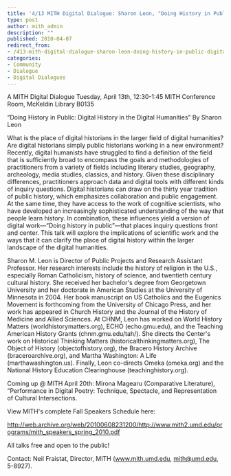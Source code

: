 ```yaml
---
title: '4/13 MITH Digital Dialogue: Sharon Leon, "Doing History in Public: Digital History in the Digital Humanities"'
type: post
author: mith_admin
description: ""
published: 2010-04-07
redirect_from: 
- /413-mith-digital-dialogue-sharon-leon-doing-history-in-public-digital-history-in-the-digital-humanities/
categories:
- Community
- Dialogue
- Digital Dialogues
---
```

A MITH Digital Dialogue Tuesday, April 13th, 12:30-1:45 MITH Conference Room, McKeldin Library B0135

“Doing History in Public: Digital History in the Digital Humanities” By Sharon Leon

What is the place of digital historians in the larger field of digital humanities? Are digital historians simply public historians working in a new environment? Recently, digital humanists have struggled to find a definition of the field that is sufficiently broad to encompass the goals and methodologies of practitioners from a variety of fields including literary studies, geography, archeology, media studies, classics, and history. Given these disciplinary differences, practitioners approach data and digital tools with different kinds of inquiry questions. Digital historians can draw on the thirty year tradition of public history, which emphasizes collaboration and public engagement. At the same time, they have access to the work of cognitive scientists, who have developed an increasingly sophisticated understanding of the way that people learn history. In combination, these influences yield a version of digital work—“Doing history in public”—that places inquiry questions front and center. This talk will explore the implications of scientific work and the ways that it can clarify the place of digital history within the larger landscape of the digital humanities.

Sharon M. Leon is Director of Public Projects and Research Assistant Professor. Her research interests include the history of religion in the U.S., especially Roman Catholicism, history of science, and twentieth century cultural history. She received her bachelor's degree from Georgetown University and her doctorate in American Studies at the University of Minnesota in 2004. Her book manuscript on US Catholics and the Eugenics Movement is forthcoming from the University of Chicago Press, and her work has appeared in Church History and the Journal of the History of Medicine and Allied Sciences. At CHNM, Leon has worked on World History Matters (worldhistorymatters.org), ECHO (echo.gmu.edu), and the Teaching American History Grants (chnm.gmu.edu/tah/). She directs the Center's work on Historical Thinking Matters (historicalthinkingmatters.org), The Object of History (objectofhistory.org), the Bracero History Archive (braceroarchive.org), and Martha Washington: A Life (marthawashington.us). Finally, Leon co-directs Omeka (omeka.org) and the National History Education Clearinghouse (teachinghistory.org).

Coming up @ MITH April 20th: Mirona Magearu (Comparative Literature), “Performance in Digital Poetry: Technique, Spectacle, and Representation of Cultural Intersections.

View MITH's complete Fall Speakers Schedule here:

http://web.archive.org/web/20100608231200/http://www.mith2.umd.edu/programs/mith_speakers_spring_2010.pdf

All talks free and open to the public!

Contact: Neil Fraistat, Director, MITH (www.mith.umd.edu, mith@umd.edu, 5-8927).
